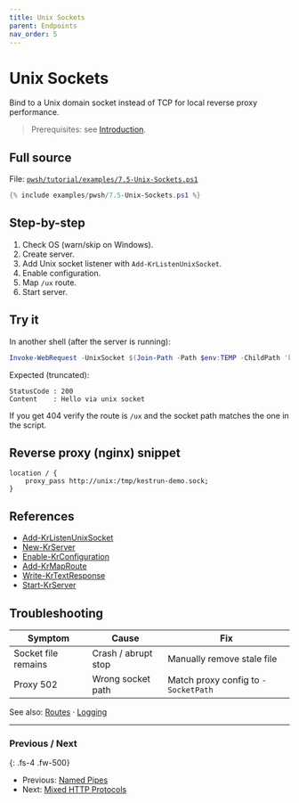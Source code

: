 ```yaml
---
title: Unix Sockets
parent: Endpoints
nav_order: 5
---
```


# Unix Sockets

Bind to a Unix domain socket instead of TCP for local reverse proxy performance.

> Prerequisites: see [Introduction][Introduction].

## Full source

File: [`pwsh/tutorial/examples/7.5-Unix-Sockets.ps1`][7.5-Unix-Sockets.ps1]

```powershell
{% include examples/pwsh/7.5-Unix-Sockets.ps1 %}
```

## Step-by-step

1. Check OS (warn/skip on Windows).
2. Create server.
3. Add Unix socket listener with `Add-KrListenUnixSocket`.
4. Enable configuration.
5. Map `/ux` route.
6. Start server.

## Try it

In another shell (after the server is running):

```powershell
Invoke-WebRequest -UnixSocket $(Join-Path -Path $env:TEMP -ChildPath 'kestrun-demo.sock') -Method GET -Uri 'http://localhost/ux'
```

Expected (truncated):

```text
StatusCode : 200
Content    : Hello via unix socket
```

If you get 404 verify the route is `/ux` and the socket path matches the one in the script.

## Reverse proxy (nginx) snippet

```nginx
location / {
    proxy_pass http://unix:/tmp/kestrun-demo.sock;
}
```

## References

- [Add-KrListenUnixSocket][Add-KrListenUnixSocket]
- [New-KrServer][New-KrServer]
- [Enable-KrConfiguration][Enable-KrConfiguration]
- [Add-KrMapRoute][Add-KrMapRoute]
- [Write-KrTextResponse][Write-KrTextResponse]
- [Start-KrServer][Start-KrServer]

## Troubleshooting

| Symptom             | Cause               | Fix                                 |
| ------------------- | ------------------- | ----------------------------------- |
| Socket file remains | Crash / abrupt stop | Manually remove stale file          |
| Proxy 502           | Wrong socket path   | Match proxy config to `-SocketPath` |

See also: [Routes](../2.routes/index) · [Logging](../5.logging/index)

---

### Previous / Next

{: .fs-4 .fw-500}

- Previous: [Named Pipes][Prev]
- Next: [Mixed HTTP Protocols][Next]

[7.5-Unix-Sockets.ps1]: /pwsh/tutorial/examples/7.5-Unix-Sockets.ps1
[Add-KrListenUnixSocket]: /pwsh/cmdlets/Add-KrListenUnixSocket
[New-KrServer]: /pwsh/cmdlets/New-KrServer
[Enable-KrConfiguration]: /pwsh/cmdlets/Enable-KrConfiguration
[Add-KrMapRoute]: /pwsh/cmdlets/Add-KrMapRoute
[Write-KrTextResponse]: /pwsh/cmdlets/Write-KrTextResponse
[Start-KrServer]: /pwsh/cmdlets/Start-KrServer
[Introduction]: ../1.introduction/index#prerequisites
[Prev]: ./4.Named-Pipes
[Next]: ./6.Mixed-HttpProtocols
